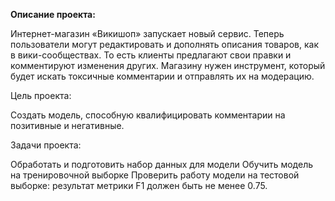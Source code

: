 **Описание проекта:**

Интернет-магазин «Викишоп» запускает новый сервис. Теперь пользователи могут редактировать и дополнять описания товаров, как в вики-сообществах. То есть клиенты предлагают свои правки и комментируют изменения других. Магазину нужен инструмент, который будет искать токсичные комментарии и отправлять их на модерацию.

Цель проекта:

Создать модель, способную квалифицировать комментарии на позитивные и негативные.

Задачи проекта:

Обработать и подготовить набор данных для модели
Обучить модель на тренировочной выборке
Проверить работу модели на тестовой выборке: результат метрики F1 должен быть не менее 0.75.
